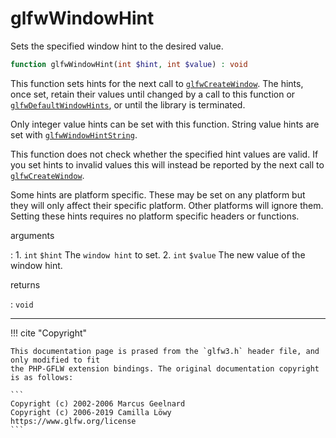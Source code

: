 # glfwWindowHint
Sets the specified window hint to the desired value.

```php
function glfwWindowHint(int $hint, int $value) : void
```

This function sets hints for the next call to
[`glfwCreateWindow`](/API/GLFW/glfwCreateWindow.html). The
hints, once set, retain their values until changed by a call to this
function or
[`glfwDefaultWindowHints`](/API/GLFW/glfwDefaultWindowHints.html), or until
the library is terminated.

Only integer value hints can be set with this function. String value hints
are set with [`glfwWindowHintString`](/API/GLFW/glfwWindowHintString.html).

This function does not check whether the specified hint values are valid.
If you set hints to invalid values this will instead be reported by the next
call to [`glfwCreateWindow`](/API/GLFW/glfwCreateWindow.html).

Some hints are platform specific. These may be set on any platform but they
will only affect their specific platform. Other platforms will ignore them.
Setting these hints requires no platform specific headers or functions.

arguments

:    1. `int` `$hint` The `window hint` to set.
    2. `int` `$value` The new value of the window hint.

returns

:    `void` 

---
     

!!! cite "Copyright"

    This documentation page is prased from the `glfw3.h` header file, and only modified to fit 
    the PHP-GFLW extension bindings. The original documentation copyright is as follows:

    ```
    Copyright (c) 2002-2006 Marcus Geelnard
    Copyright (c) 2006-2019 Camilla Löwy
    https://www.glfw.org/license
    ```